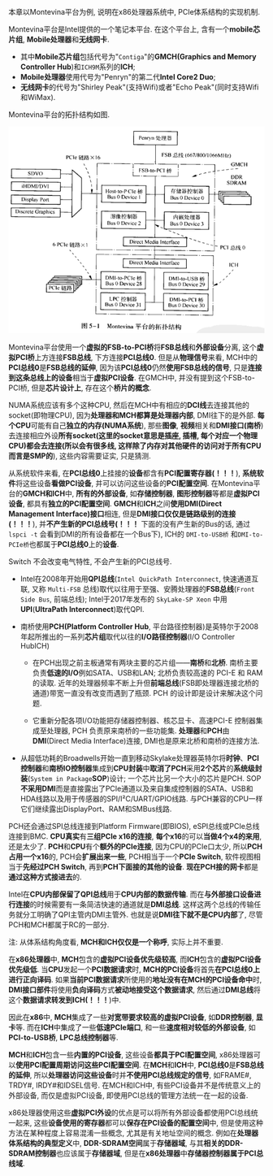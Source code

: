 
<!-- @import "[TOC]" {cmd="toc" depthFrom=1 depthTo=6 orderedList=false} -->

<!-- code_chunk_output -->



<!-- /code_chunk_output -->

本章以Montevina平台为例, 说明在x86处理器系统中, PCIe体系结构的实现机制.

Montevina平台是Intel提供的一个笔记本平台. 在这个平台上, 含有一个**mobile芯片组**, **Mobile处理器**和**无线网卡**.

- 其中**Mobile芯片组**包括代号为"`Contiga`"的**GMCH(Graphics and Memory Controller Hub**)和`ICH9M`系列的**ICH**;
- **Mobile处理器**使用代号为"Penryn"的第二代**Intel Core2 Duo**;
- **无线网卡**的代号为"Shirley Peak"(支持Wifi)或者"Echo Peak"(同时支持Wifi和WiMax).

Montevina平台的拓扑结构如图.

![config](./images/1.png)

Montevina平台使用一个**虚拟的FSB\-to\-PCI桥**将**FSB总线**和**外部设备**分离, 这个**虚拟PCI桥**上方连接**FSB总线**, 下方连接**PCI总线0**. 但是从**物理信号**来看, MCH中的**PCI总线0**是**FSB总线的延伸**, 因为该**PCI总线0**仍然**使用FSB总线的信号**, 只是**连接到这条总线上的设备**相当于**虚拟PCI设备**. 在GMCH中, 并没有提到这个FSB\-to\-PCI桥, 但是**芯片设计上**, 存在这个**桥片的概念**.

NUMA系统应该有多个这种CPU, 然后在MCH中有相应的**DCI线**去连接其他的socket(即物理CPU), 因为**处理器和MCH都算是处理器内部**, DMI往下的是外部. **每个CPU**可能有自己**独立的内存(NUMA系统**), 那些**图像**, **视频**相关和**DMI接口(南桥**)去连接相应外设**所有socket(这里的socket意思是插座, 插槽, 每个对应一个物理CPU)都会去连接(所以会有很多线, 这样除了内存对其他硬件的访问对于所有CPU而言是SMP的**), 这些内容需要证实, 只是猜测.

从系统软件来看, 在**PCI总线0**上挂接的**设备**都含有**PCI配置寄存器(！！！**), **系统软件**将这些设备**看做PCI设备**, 并可以访问这些设备的**PCI配置空间**. 在Montevina平台的**GMCH和ICH**中, **所有的外部设备**, 如**存储控制器**, **图形控制器**等都是**虚拟PCI设备**, 都具有**独立的PCI配置空间**. **GMCH**和**ICH**之间**使用DMI(Direct Management Interface)接口**相连, 但是**DMI接口仅仅是链路级别的连接(！！！**), 并**不产生新的PCI总线号(！！！** 下面的没有产生新的Bus的话, 通过 `lspci -t` 会看到DMI的所有设备都在一个Bus下), ICH的 `DMI-to-USB桥` 和`DMI-to-PCIe桥`也都属于**PCI总线0**上的**设备**.

Switch 不会改变电气特性, 不会产生新的PCI总线号.

* Intel在2008年开始用**QPI总线**(`Intel QuickPath Interconnect`, 快速通道互联, 又称 `Multi-FSB` 总线)取代以往用于至强、安腾处理器的**FSB总线**(`Front Side Bus`, 前端总线); Intel于2017年发布的 `SkyLake-SP Xeon` 中用**UPI**(**UltraPath Interconnect**)取代QPI.

* 南桥使用**PCH(Platform Controller Hub**, 平台路径控制器)是英特尔于2008年起所推出的一系列**芯片组**取代以往的**I/O路径控制器**(I/O Controller HubICH)

  * 在PCH出现之前主板通常有两块主要的芯片组——**南桥**和**北桥**. 南桥主要负责**低速的I/O**例如SATA、USB和LAN; 北桥负责较高速的 PCI-E 和 RAM 的读取. 近年的处理器频率不断上升但**前端总线**(FSB即处理器连接北桥的通道)带宽一直没有改变而遇到了瓶颈. PCH 的设计即是设计来解决这个问题.

  * 它重新分配各项I/O功能把存储器控制器、核芯显卡、高速PCI-E 控制器集成至处理器, PCH 负责原来南桥的一些功能集. **处理器**和**PCH**由**DMI**(Direct Media Interface)连接, DMI也是原来北桥和南桥的连接方法.

* 从超低功耗的Broadwells开始一直到移动Skylake处理器英特尔将**时钟**、**PCI控制器**和**南桥IO控制器**集成到**CPU封装**中**取消了PCH**采用**2个芯片**的**系统级封装**(`System in Package`**SOP**)设计; 一个芯片比另一个大小的芯片是PCH.  SOP**不采用DMI**而是直接露出了PCIe通道以及来自集成控制器的SATA、USB和HDA线路以及用于传感器的SPI/I²C/UART/GPIO线路. 与PCH兼容的CPU一样它们继续露出DisplayPort、RAM和SMBus线路.

PCH还会通过SPI总线连接到Platform Firmware(即BIOS), eSPI总线或PCIe总线连接到BMC. **CPU<Xeon>真实**有**三组PCIe x16的连接**, **每个x16**的可以**当做4个x4的来用**, 还是太少了. **PCH**和**CPU**有个**额外的PCIe连接**, 因为CPU的PCIe口太少, 所以**PCH占用一个x16**的, PCH会**扩展出来一些**, PCH相当于一个**PCIe Switch**, 软件视图相当于**先经过PCH Switch**, 再到**PCH下面接的其他的设备**. **现在PCH接的网卡**都是**通过这种方式接进去**的.

Intel在**CPU内部保留了QPI总线**用于**CPU内部的数据传输**. 而在**与外部接口设备进行连接**的时候需要有一条简洁快速的通道就是**DMI总线**. 这样这两个总线的传输任务就分工明确了QPI主管内DMI主管外. 也就是说**DMI往下就不是CPU内部**了, 尽管PCH和MCH都属于RC的一部分.

注: 从体系结构角度看, **MCH和ICH仅仅是一个称呼**, 实际上并不重要.

在**x86处理器**中, **MCH**包含的**虚拟PCI设备优先级较高**, 而**ICH**包含的**虚拟PCI设备优先级低**. 当**CPU**发起一个**PCI数据请求**时, **MCH的PCI设备**将首先**在PCI总线0上进行正向译码**. 如果**当前PCI数据请求**所使用的**地址没有在MCH的PCI设备命中**时, **DMI接口部件**将使用**负向译码**方式**被动地接受这个数据请求**, 然后通过**DMI总线**将这个**数据请求转发到ICH(！！！**)中.

因此在**x86**中, **MCH**集成了一些**对宽带要求较高的虚拟PCI设备**, 如**DDR控制器**, **显卡**等. 而在**ICH**中集成了一些**低速PCIe端口**, 和一些**速度相对较低的外部设备**, 如**PCI\-to\-USB桥**, **LPC总线控制器**等.

**MCH**和**ICH**包含一些**内置的PCI设备**, 这些设备**都具于PCI配置空间**, x86处理器可以**使用PCI配置周期访问这些PCI配置空间**. 在**MCH**和**ICH**中, **PCI总线0**是**FSB总线的延伸**, 所以**处理器访问这些设备**时并**不使用PCI总线规定的信号**, 如FRAME\#, TRDY\#, IRDY\#和IDSEL信号. 在MCH和ICH中, 有些PCI设备并不是传统意义上的外部设备, 而仅是虚拟PCI设备, 即使用PCI总线的管理方法统一在一起的设备.

x86处理器使用这些**虚拟PCI外设**的优点是可以将所有外部设备都使用PCI总线统一起来, 这些**设备使用的寄存器**都可以**保存在PCI设备的配置空间**中, 但是使用这种方法在某种程度上容易混淆一些概念, 尤其是有关地址空间的概念. 例如在**处理器体系结构的典型定义**中, **DDR\-SDRAM空间**属于**存储器域**, 与其**相关的DDR\-SDRAM控制器**也应该属于**存储器域**, 但是在**x86处理器**中**存储器控制器属于PCI总线域**.